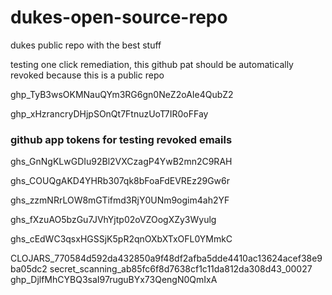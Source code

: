 # dukes-open-source-repo
dukes public repo with the best stuff

testing one click remediation, this github pat should be automatically revoked because this is a public repo

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

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

### github app tokens for testing revoked emails

ghs_GnNgKLwGDIu92Bl2VXCzagP4YwB2mn2C9RAH

ghs_COUQgAKD4YHRb307qk8bFoaFdEVREz29Gw6r

ghs_zzmNRrLOW8mGTifmd3RjY0UNm9ogim4ah2YF

ghs_fXzuAO5bzGu7JVhYjtp02oVZOogXZy3Wyulg

ghs_cEdWC3qsxHGSSjK5pR2qnOXbXTxOFL0YMmkC

CLOJARS_770584d592da432850a9f48df2afba5dde4410ac13624acef38e9ba05dc2
secret_scanning_ab85fc6f8d7638cf1c11da812da308d43_00027
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
